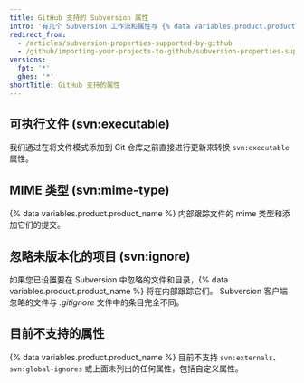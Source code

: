 ```yaml
---
title: GitHub 支持的 Subversion 属性
intro: '有几个 Subversion 工作流和属性与 {% data variables.product.product_name %} 上现有的功能类似。'
redirect_from:
  - /articles/subversion-properties-supported-by-github
  - /github/importing-your-projects-to-github/subversion-properties-supported-by-github
versions:
  fpt: '*'
  ghes: '*'
shortTitle: GitHub 支持的属性
---
```


## 可执行文件 (svn:executable)

我们通过在将文件模式添加到 Git 仓库之前直接进行更新来转换 `svn:executable` 属性。

## MIME 类型 (svn:mime-type)

{% data variables.product.product_name %} 内部跟踪文件的 mime 类型和添加它们的提交。

## 忽略未版本化的项目 (svn:ignore)

如果您已设置要在 Subversion 中忽略的文件和目录，{% data variables.product.product_name %} 将在内部跟踪它们。 Subversion 客户端忽略的文件与 *.gitignore* 文件中的条目完全不同。

## 目前不支持的属性

{% data variables.product.product_name %} 目前不支持 `svn:externals`、`svn:global-ignores` 或上面未列出的任何属性，包括自定义属性。
